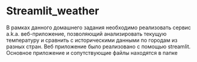 # Streamlit_weather
В рамках данного домашнего задания необходимо реализовать сервис a.k.a. веб-приложение, позволяющий анализировать текущую температуру  и сравнить с историческими данными по городам из разных стран. Веб приложение было реализовано с помощью streamlit. Основное приложение и сопутствующие файлы находятся в папке 
